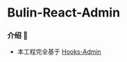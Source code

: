 # Bulin-React-Admin

### 介绍 📖

- 本工程完全基于 [Hooks-Admin](GitHub：https://github.com/HalseySpicy/Hooks-Admin)
